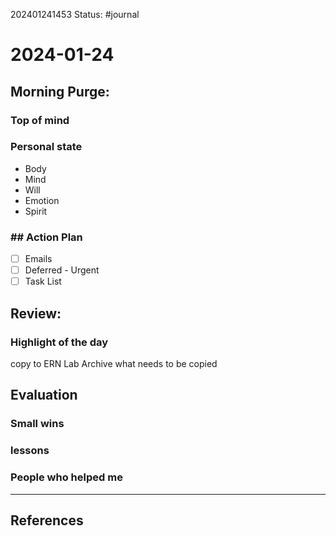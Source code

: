 202401241453
Status: #journal

# 2024-01-24

## Morning Purge: 

### Top of mind
### Personal state
- Body
- Mind
- Will 
- Emotion
- Spirit 
### ## Action Plan
- [ ] Emails
- [ ] Deferred - Urgent
- [ ] Task List
## Review: 
### Highlight of the day  
copy to ERN Lab Archive what needs to be copied
  
## Evaluation  

### Small wins  
  
### lessons

### People who helped me


---
## References
